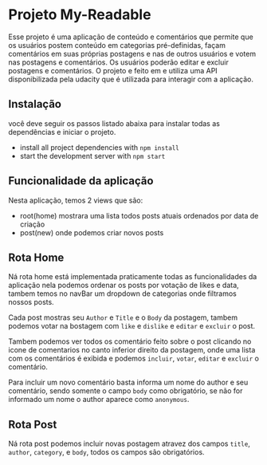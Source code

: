 # Projeto My-Readable

Esse projeto é uma aplicação de  conteúdo e comentários que permite que os usuários postem conteúdo em categorias pré-definidas, façam comentários em suas próprias postagens e nas de outros usuários e votem nas postagens e comentários. Os usuários poderão editar e excluir postagens e comentários. O projeto e feito em e utiliza uma API disponibilizada pela udacity que é utilizada para interagir com a aplicação.

## Instalação

você deve seguir os passos listado abaixa para instalar todas as dependências e iniciar o projeto.

* install all project dependencies with `npm install`
* start the development server with `npm start`

## Funcionalidade da aplicação

Nesta aplicação, temos 2 views que são:

* root(home) mostrara uma lista todos posts atuais ordenados por data de criação
* post(new) onde podemos criar novos posts

## Rota Home

Ná rota home está implementada praticamente todas as funcionalidades da aplicação
nela podemos ordenar os posts por votação de likes e data, tambem temos no navBar um dropdown de 
categorias onde filtramos nossos posts.

Cada post mostras seu `Author` e `Title` e o `Body` da postagem, tambem podemos votar na bostagem com `like` e `dislike` e `editar` e `excluir` o post.

Tambem podemos ver todos os comentário feito sobre o post clicando no icone de comentarios no canto inferior direito da postagem, onde uma lista com os comentários é exibida e podemos `incluir`, `votar`, `editar` e `excluir` o comentário.

Para incluir um novo comentário basta informa um nome do author e seu comentário, sendo somente o campo `body` como obrigatório, se não for informado um nome o author aparece como `anonymous`.

## Rota Post

Ná rota post podemos incluir novas postagem atravez dos campos `title`, `author`, `category`, e `body`, todos os campos são obrigatórios.